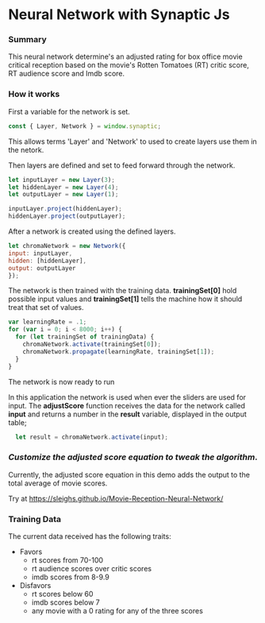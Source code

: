 # Neural Network with Synaptic Js

### Summary

This neural network determine's an adjusted rating for box office movie critical reception based on the movie's Rotten Tomatoes (RT) critic score, RT audience score and Imdb score.

### How it works
First a variable for the network is set. 
```javascript
const { Layer, Network } = window.synaptic;
```
This allows terms 'Layer' and 'Network' to used to create layers use them in the netork.

Then layers are defined and set to feed forward through the network.
```javascript
let inputLayer = new Layer(3);
let hiddenLayer = new Layer(4);
let outputLayer = new Layer(1);

inputLayer.project(hiddenLayer);
hiddenLayer.project(outputLayer);
```
After a network is created using the defined layers.
```javascript
let chromaNetwork = new Network({
input: inputLayer,
hidden: [hiddenLayer],
output: outputLayer
});
```

The network is then trained with the training data. **trainingSet[0]** hold possible input values and **trainingSet[1]** tells the machine how it should treat that set of values.
```javascript
var learningRate = .1;
for (var i = 0; i < 8000; i++) {
  for (let trainingSet of trainingData) {
    chromaNetwork.activate(trainingSet[0]);
    chromaNetwork.propagate(learningRate, trainingSet[1]);
  }
}
```

The network is now ready to run

In this application the network is used when ever the sliders are used for input. The **adjustScore** function receives the data for the network called **input** and returns a number in the **result** variable, displayed in the output table;
```javascript
  let result = chromaNetwork.activate(input);
```

### *Customize the adjusted score equation to tweak the algorithm*.
Currently, the adjusted score equation in this demo adds the output to the total average of movie scores.


Try at https://sleighs.github.io/Movie-Reception-Neural-Network/

### Training Data

The current data received has the following traits: 
- Favors 
  - rt scores from 70-100
  - rt audience scores over critic scores
  - imdb scores from 8-9.9
- Disfavors
  - rt scores below 60
  - imdb scores below 7
  - any movie with a 0 rating for any of the three scores
